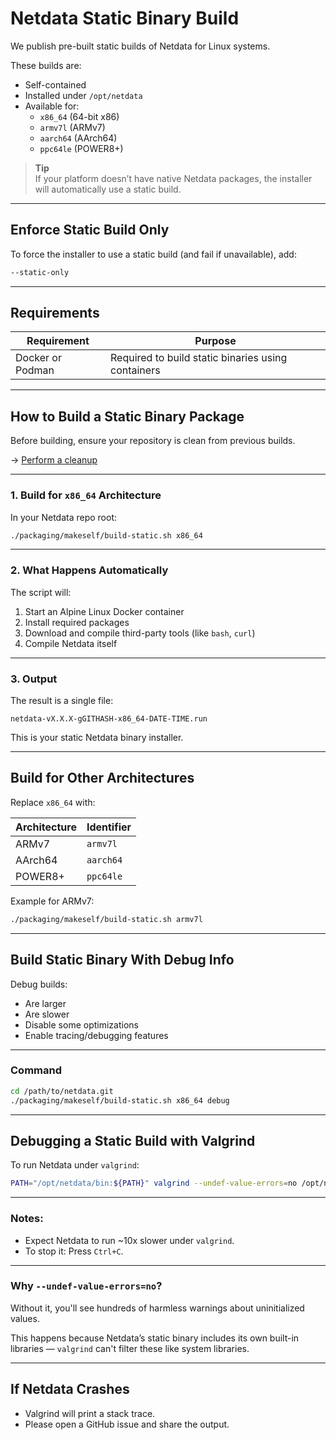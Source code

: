# Netdata Static Binary Build

We publish pre-built static builds of Netdata for Linux systems.

These builds are:

- Self-contained  
- Installed under `/opt/netdata`  
- Available for:  
  - `x86_64` (64-bit x86)  
  - `armv7l` (ARMv7)  
  - `aarch64` (AArch64)  
  - `ppc64le` (POWER8+)

> **Tip**  
> If your platform doesn’t have native Netdata packages, the installer will automatically use a static build.

---

## Enforce Static Build Only

To force the installer to use a static build (and fail if unavailable), add:  

```bash
--static-only
```

---

## Requirements

| Requirement | Purpose     |
|-------------|-------------|
| Docker or Podman | Required to build static binaries using containers |

---

## How to Build a Static Binary Package

Before building, ensure your repository is clean from previous builds.

→ [Perform a cleanup](/packaging/installer/methods/manual.md#perform-a-cleanup-in-your-netdata-repo)

---

### 1. Build for `x86_64` Architecture

In your Netdata repo root:

```bash
./packaging/makeself/build-static.sh x86_64
```

---

### 2. What Happens Automatically

The script will:

1. Start an Alpine Linux Docker container  
2. Install required packages  
3. Download and compile third-party tools (like `bash`, `curl`)  
4. Compile Netdata itself  

---

### 3. Output

The result is a single file:

```
netdata-vX.X.X-gGITHASH-x86_64-DATE-TIME.run
```

This is your static Netdata binary installer.

---

## Build for Other Architectures

Replace `x86_64` with:

| Architecture | Identifier  |
|--------------|-------------|
| ARMv7        | `armv7l`   |
| AArch64      | `aarch64`  |
| POWER8+      | `ppc64le`  |

Example for ARMv7:

```bash
./packaging/makeself/build-static.sh armv7l
```

---

## Build Static Binary With Debug Info

Debug builds:

- Are larger  
- Are slower  
- Disable some optimizations  
- Enable tracing/debugging features  

---

### Command

```bash
cd /path/to/netdata.git
./packaging/makeself/build-static.sh x86_64 debug
```

---

## Debugging a Static Build with Valgrind

To run Netdata under `valgrind`:

```bash
PATH="/opt/netdata/bin:${PATH}" valgrind --undef-value-errors=no /opt/netdata/bin/srv/netdata -D
```

---

### Notes:

- Expect Netdata to run ~10x slower under `valgrind`.  
- To stop it: Press `Ctrl+C`.

---

### Why `--undef-value-errors=no`?

Without it, you'll see hundreds of harmless warnings about uninitialized values.

This happens because Netdata’s static binary includes its own built-in libraries — `valgrind` can't filter these like system libraries.

---

## If Netdata Crashes

- Valgrind will print a stack trace.  
- Please open a GitHub issue and share the output.